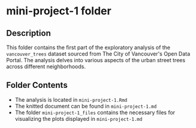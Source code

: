 # mini-project-1 folder

## Description

This folder contains the first part of the exploratory analysis of the `vancouver_trees` dataset sourced from The City of Vancouver's Open Data Portal. The analysis delves into various aspects of the urban street trees across different neighborhoods.

## Folder Contents

* The analysis is located in `mini-project-1.Rmd`
* The knitted document can be found in `mini-project-1.md`
* The folder `mini-project-1_files` contains the necessary files for visualizing the plots displayed in `mini-project-1.md`